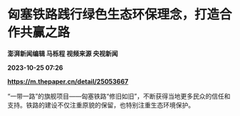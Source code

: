 # 匈塞铁路践行绿色生态环保理念，打造合作共赢之路
**澎湃新闻编辑 马栎程 视频来源 央视新闻**

**2023-10-25 07:26**

**https://m.thepaper.cn/detail/25053667**

“一带一路”的旗舰项目——匈塞铁路“修旧如旧”，不断获得当地更多民众的信任和支持。铁路的建设不仅注重原貌的保留，也特别注重生态环境保护。